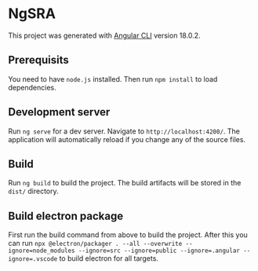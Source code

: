 # NgSRA

This project was generated with [Angular CLI](https://github.com/angular/angular-cli) version 18.0.2.

## Prerequisits

You need to have `node.js` installed. Then run `npm install` to load dependencies.

## Development server

Run `ng serve` for a dev server. Navigate to `http://localhost:4200/`. The application will automatically reload if you change any of the source files.

## Build

Run `ng build` to build the project. The build artifacts will be stored in the `dist/` directory.

## Build electron package

First run the build command from above to build the project. After this you can run `npx @electron/packager . --all --overwrite --ignore=node_modules --ignore=src --ignore=public --ignore=.angular --ignore=.vscode` to build electron for all targets.
